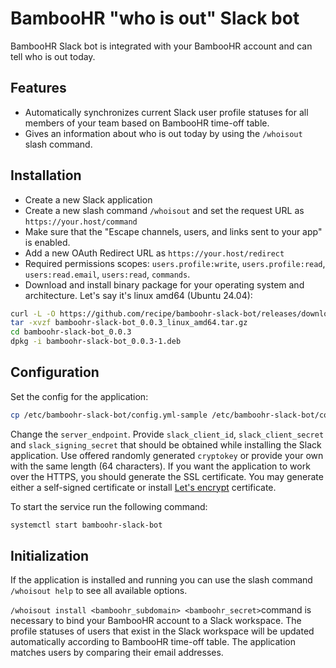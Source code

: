 BambooHR "who is out" Slack bot
==

BambooHR Slack bot is integrated with your BambooHR account
and can tell who is out today.

Features
--

* Automatically synchronizes current Slack user profile statuses
  for all members of your team based on BambooHR time-off table.
* Gives an information about who is out today by using the `/whoisout` slash command.

Installation
--

* Create a new Slack application
* Create a new slash command `/whoisout` and set the request URL as `https://your.host/command`
* Make sure that the "Escape channels, users, and links sent to your app" is enabled.
* Add a new OAuth Redirect URL as `https://your.host/redirect`
* Required permissions scopes: `users.profile:write`,
  `users.profile:read`,
  `users:read.email`,
  `users:read`,
  `commands`.
* Download and install binary package for your operating system and architecture. Let's say it's linux amd64 (Ubuntu 24.04):

```bash
curl -L -O https://github.com/recipe/bamboohr-slack-bot/releases/download/0.0.3/bamboohr-slack-bot_0.0.3_linux_amd64.tar.gz
tar -xvzf bamboohr-slack-bot_0.0.3_linux_amd64.tar.gz
cd bamboohr-slack-bot_0.0.3
dpkg -i bamboohr-slack-bot_0.0.3-1.deb
```

Configuration
--
Set the config for the application:
```bash
cp /etc/bamboohr-slack-bot/config.yml-sample /etc/bamboohr-slack-bot/config.yml
```

Change the `server_endpoint`. Provide `slack_client_id`, `slack_client_secret` and `slack_signing_secret` that
should be obtained while installing the Slack application.
Use offered randomly generated `cryptokey` or provide your own with the same length (64 characters).
If you want the application to work over the HTTPS, you should generate the SSL certificate.
You may generate either a self-signed certificate or install [Let's encrypt](https://letsencrypt.org/) certificate.

To start the service run the following command:
```bash
systemctl start bamboohr-slack-bot
```

Initialization
--
If the application is installed and running you can use the slash command
`/whoisout help` to see all available options.

`/whoisout install <bamboohr_subdomain> <bamboohr_secret>`command is necessary to bind your
BambooHR account to a Slack workspace. The profile statuses of users that exist in the Slack workspace
will be updated automatically according to BambooHR time-off table.
The application matches users by comparing their email addresses.

